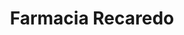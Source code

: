 ---
title: "Farmacia Recaredo"
url: /sevilla-casco-antiguo-san-bartolome/farmacia-recaredo/
shop: suministros médicos
---